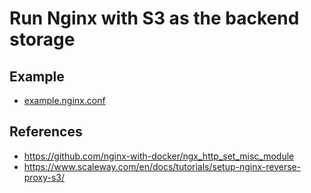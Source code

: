 Run Nginx with S3 as the backend storage
===

## Example

- [example.nginx.conf](./example.nginx.conf)

## References
- https://github.com/nginx-with-docker/ngx_http_set_misc_module
- https://www.scaleway.com/en/docs/tutorials/setup-nginx-reverse-proxy-s3/

